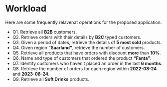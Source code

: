 # Workload

Here are some frequently relavenat operations for the proposed application:

- Q1. Retrieve all **B2B** customers.
- Q2. Retrieve orders with their details by **B2C** typed customers.
- Q3. Given a period of dates, retrieve the details of **5 most sold** products.
- Q4. Given region **"Saarland"**, retrieve the number of customers. 
- Q5. Retrieve all products that have orders with discount **more** than **10%**. 
- Q6. Name and type of customers that ordered the product **“Fanta”**.
- Q7. Identify customers who haven’t placed an order in the last **6 months**.
- Q8. Retrieve the number of orders for each region within **2022-08-24** and **2023-08-24**.
- Q9. Retrieve all **Soft Drinks** products. 
